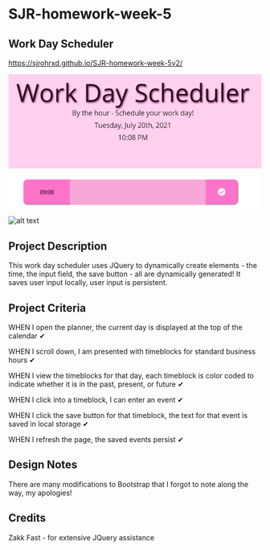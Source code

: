 # SJR-homework-week-5

## Work Day Scheduler

https://sjrohrxd.github.io/SJR-homework-week-5v2/

![alt text](https://raw.githubusercontent.com/SJROHRXD/SJR-homework-week-5v2/main/WEEK%205%20HOMEWORK%20v2/IMAGES/2021-07-20%2022_08_12-SJR%20-%20Work%20Day%20Scheduler.png?raw=true)

![alt text](https://raw.githubusercontent.com/SJROHRXD/SJR-homework-week-5v2/main/WEEK%205%20HOMEWORK%20v2/IMAGES/entry.pngraw=true)

## Project Description

This work day scheduler uses JQuery to dynamically create elements - the time, the input field, the save button - all are dynamically generated! It saves user input locally, user input is persistent.

## Project Criteria

WHEN I open the planner, the current day is displayed at the top of the calendar ✔

WHEN I scroll down, I am presented with timeblocks for standard business hours ✔

WHEN I view the timeblocks for that day, each timeblock is color coded to indicate whether it is in the past, present, or future ✔

WHEN I click into a timeblock, I can enter an event ✔

WHEN I click the save button for that timeblock, the text for that event is saved in local storage ✔

WHEN I refresh the page, the saved events persist ✔

## Design Notes

There are many modifications to Bootstrap that I forgot to note along the way, my apologies!

## Credits

Zakk Fast - for extensive JQuery assistance
